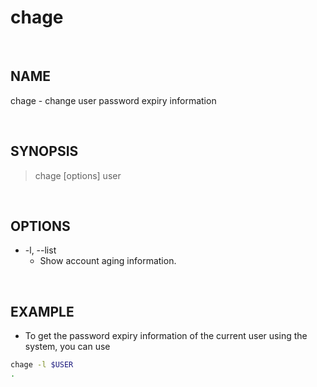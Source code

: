 # chage

<br>

## NAME

chage - change user password expiry information

<br>

## SYNOPSIS

> chage [options] user

<br>

## OPTIONS

* -l, --list
  * Show account aging information.
  
<br>

## EXAMPLE

* To get the password expiry information of the current user using the system, you can use

```bash
chage -l $USER
.
```
